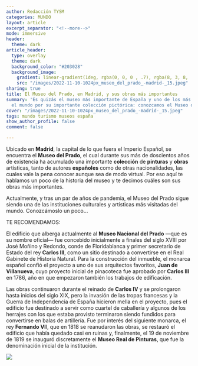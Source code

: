 ```yaml
---
author: Redacción TYSM
categories: MUNDO
layout: article
excerpt_separator: "<!--more-->"
mode: immersive
header:
  theme: dark
article_header:
  type: overlay
  theme: dark
  background_color: "#203028"
  background_image:
    gradient: linear-gradient(1deg, rgba(0, 0, 0 , .7), rgba(8, 3, 8, .9))
    src: "/images/2022-11-10-1024px_museo_del_prado_-madrid-_15.jpeg"
sharing: true
title: El Museo del Prado, en Madrid, y sus obras más importantes
summary: 'Es quizás el museo más importante de España y uno de los más visitados en
  el mundo por su importante colección pictórica: conozcamos el Museo del Prado'
cover: "/images/2022-11-10-1024px_museo_del_prado_-madrid-_15.jpeg"
tags: mundo turismo museos españa
show_author_profile: false
comment: false

---
```

Ubicado en **Madrid**, la capital de lo que fuera el Imperio Español, se encuentra el **Museo del Prado**, el cual durante sus más de doscientos años de existencia ha acumulado una importante **colección** de **pinturas** y **obras** artísticas, tanto de autores **españoles** como de otras nacionalidades, las cuales vale la pena conocer aunque sea de modo virtual. Por eso aquí te hablamos un poco de la historia del museo y te decimos cuáles son sus obras más importantes.

Actualmente, y tras un par de años de pandemia, el Museo del Prado sigue siendo una de las instituciones culturales y artísticas más visitadas del mundo. Conozcámoslo un poco…

TE RECOMENDAMOS:

El edificio que alberga actualmente al **Museo Nacional del Prado** —que es su nombre oficial— fue concebido inicialmente a finales del siglo XVIII por José Moñino y Redondo, conde de Floridablanca y primer secretario de Estado del rey **Carlos III**, como un sitio destinado a convertirse en el Real Gabinete de Historia Natural. Para la construcción del inmueble, el monarca español confió el proyecto a uno de sus arquitectos favoritos, **Juan de Villanueva**, cuyo proyecto inicial de pinacoteca fue aprobado por **Carlos III** en 1786, año en que empezaron también los trabajos de edificación.

Las obras continuaron durante el reinado de **Carlos IV** y se prolongaron hasta inicios del siglo XIX, pero la invasión de las tropas francesas y la Guerra de Independencia de España hicieron mella en el proyecto, pues el edificio fue destinado a servir como cuartel de caballería y algunos de los herrajes con los que estaba provisto terminaron siendo fundidos para convertirse en balas de artillería. Fue por interés del siguiente monarca, el rey **Fernando VI**I, que en 1818 se reanudaron las obras, se restauró el edificio que había quedado casi en ruinas y, finalmente, el 19 de noviembre de 1819 se inauguró discretamente el **Museo Real de Pinturas**, que fue la denominación inicial de la institución.

![](https://upload.wikimedia.org/wikipedia/commons/thumb/d/d2/Vista_general_Museo_del_Prado.JPG/1024px-Vista_general_Museo_del_Prado.JPG)